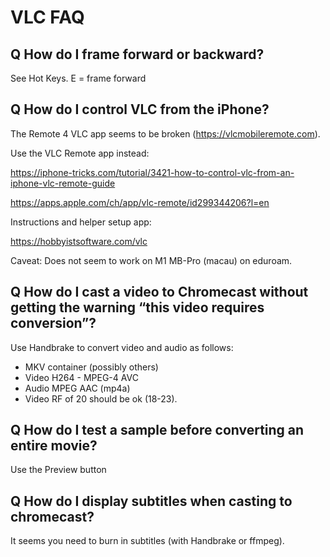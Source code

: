 # VLC FAQ

## Q How do I frame forward or backward?

See Hot Keys.
E = frame forward

## Q How do I control VLC from the iPhone?

The Remote 4 VLC app seems to be broken (https://vlcmobileremote.com).

Use the VLC Remote app instead:

https://iphone-tricks.com/tutorial/3421-how-to-control-vlc-from-an-iphone-vlc-remote-guide

https://apps.apple.com/ch/app/vlc-remote/id299344206?l=en

Instructions and helper setup app:

https://hobbyistsoftware.com/vlc


Caveat: Does not seem to work on M1 MB-Pro (macau) on eduroam.

## Q How do I cast a video to Chromecast without getting the warning “this video requires conversion”?

Use Handbrake to convert video and audio as follows:
- MKV container (possibly others)
- Video H264 - MPEG-4 AVC
- Audio MPEG AAC (mp4a)
- Video RF of 20 should be ok (18-23).

## Q How do I test a sample before converting an entire movie?

Use the Preview button

## Q How do I display subtitles when casting to chromecast?

It seems you need to burn in subtitles (with Handbrake or ffmpeg).
